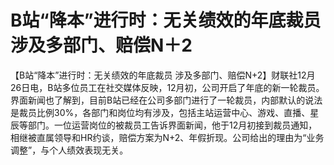 # B站“降本”进行时：无关绩效的年底裁员 涉及多部门、赔偿N＋2

【B站“降本”进行时：无关绩效的年底裁员
涉及多部门、赔偿N+2】财联社12月26日电，B站多位员工在社交媒体反映，12月初，公司开启了年底的新一轮裁员。界面新闻也了解到，目前B站已经在公司多部门进行了一轮裁员，内部默认的说法是裁员比例30%，各部门和岗位均有涉及，包括主站运营中心、游戏、直播、星辰等部门。一位运营岗位的被裁员工告诉界面新闻，他于12月初接到裁员通知，相继被直属领导和HR约谈，赔偿方案为N+2、年假折现。公司给出的理由为“业务调整”，与个人绩效表现无关。

